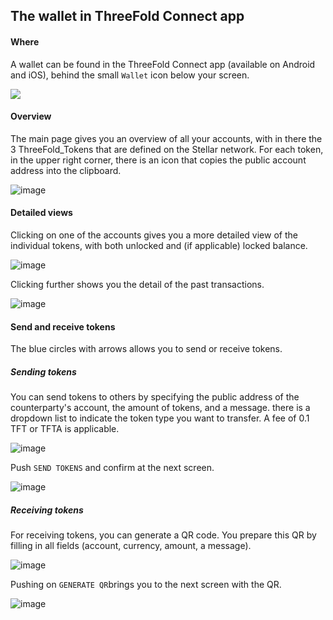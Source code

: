## The wallet in ThreeFold Connect app

#### Where

A wallet can be found in the ThreeFold Connect app (available on Android and iOS), behind the small `Wallet` icon below your screen.

![](img/wallet_icon.jpg)

#### Overview

The main page gives you an overview of all your accounts, with in there the 3 ThreeFold_Tokens that are defined on the Stellar network.
For each token, in the upper right corner, there is an icon that copies the public account address into the clipboard.

![image](img/accounts_overview_stellar_mainnet.jpg)

#### Detailed views

Clicking on one of the accounts gives you a more detailed view of the individual tokens, with both unlocked and (if applicable) locked balance.

![image](img/account_det_stellar_mainnet.jpg)

Clicking further shows you the detail of the past transactions.

![image](img/trx_stellar_mainnet.jpg)

#### Send and receive tokens

The blue circles with arrows allows you to send or receive tokens.

##### Sending tokens

You can send tokens to others by specifying the public address of the counterparty's account, the amount of tokens, and a message. there is a dropdown list to indicate the token type you want to transfer.
A fee of 0.1 TFT or TFTA is applicable.

![image](img/send_trx_stellar_mainnet.jpg)

Push `SEND TOKENS` and confirm at the next screen.

![image](img/confirm_send_stellar_mainnet.jpg)

##### Receiving tokens

For receiving tokens, you can generate a QR code. You prepare this QR by filling in all fields (account, currency, amount, a message).

![image](img/receive_trx_stellar_mainnet.jpg)

Pushing on `GENERATE QR`brings you to the next screen with the QR.

![image](img/receive_qr_stellar_mainnet.jpg)
